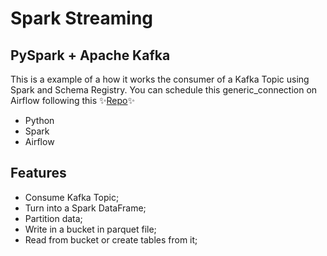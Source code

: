 # Spark Streaming
## PySpark + Apache Kafka

This is a example of a how it works the consumer of a Kafka Topic using Spark and Schema Registry. You can schedule this generic_connection on Airflow following this ✨[Repo](https://github.com/pedrogfx/airflow-docker/blob/main/airflow/dags/dag_kafka_avro.py)✨

- Python
- Spark
- Airflow

## Features
- Consume Kafka Topic;
- Turn into a Spark DataFrame;
- Partition data;
- Write in a bucket in parquet file;
- Read from bucket or create tables from it;